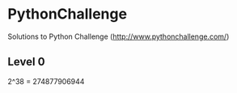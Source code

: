 PythonChallenge
===============

Solutions to Python Challenge (http://www.pythonchallenge.com/)

## Level 0
2^38 = 274877906944
